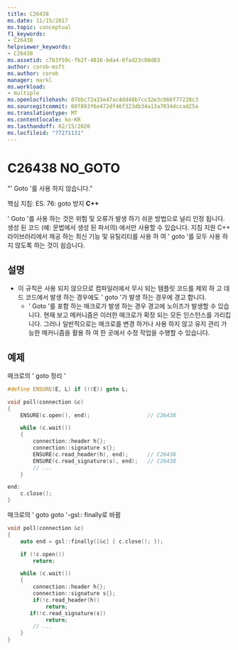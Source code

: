 ```yaml
---
title: C26438
ms.date: 11/15/2017
ms.topic: conceptual
f1_keywords:
- C26438
helpviewer_keywords:
- C26438
ms.assetid: c7b3f59c-fb2f-4816-bda4-0fad23c80d83
author: corob-msft
ms.author: corob
manager: markl
ms.workload:
- multiple
ms.openlocfilehash: 07bbc72a15e47ac4dd48b7cc32e3c866f77228c3
ms.sourcegitcommit: 68f893f6e472df46f323db34a13a7034dccad25a
ms.translationtype: MT
ms.contentlocale: ko-KR
ms.lasthandoff: 02/15/2020
ms.locfileid: "77271131"
---
```

# <a name="c26438-no_goto"></a>C26438 NO_GOTO

"' Goto '를 사용 하지 않습니다."

핵심 지침: ES. 76: goto 방지 **C++**

' Goto '를 사용 하는 것은 위험 및 오류가 발생 하기 쉬운 방법으로 널리 인정 됩니다. 생성 된 코드 (예: 문법에서 생성 된 파서의) 에서만 사용할 수 있습니다. 지침 지원 C++ 라이브러리에서 제공 하는 최신 기능 및 유틸리티를 사용 하 여 ' goto '를 모두 사용 하지 않도록 하는 것이 쉽습니다.

## <a name="remarks"></a>설명

- 이 규칙은 사용 되지 않으므로 컴파일러에서 무시 되는 템플릿 코드를 제외 하 고 데드 코드에서 발생 하는 경우에도 ' goto '가 발생 하는 경우에 경고 합니다.
  - ' Goto '를 포함 하는 매크로가 발생 하는 경우 경고에 노이즈가 발생할 수 있습니다. 현재 보고 메커니즘은 이러한 매크로가 확장 되는 모든 인스턴스를 가리킵니다. 그러나 일반적으로는 매크로를 변경 하거나 사용 하지 않고 유지 관리 가능한 메커니즘을 활용 하 여 한 곳에서 수정 작업을 수행할 수 있습니다.

## <a name="example"></a>예제

매크로의 ' goto 정리 '

```cpp
#define ENSURE(E, L) if (!(E)) goto L;

void poll(connection &c)
{
    ENSURE(c.open(), end);                  // C26438

    while (c.wait())
    {
        connection::header h{};
        connection::signature s{};
        ENSURE(c.read_header(h), end);      // C26438
        ENSURE(c.read_signature(s), end);   // C26438
        // ...
    }

end:
    c.close();
}
```

매크로의 ' goto goto '-gsl:: finally로 바뀜

```cpp
void poll(connection &c)
{
    auto end = gsl::finally([&c] { c.close(); });

    if (!c.open())
        return;

    while (c.wait())
    {
        connection::header h{};
        connection::signature s{};
        if(!c.read_header(h))
            return;
       if(!c.read_signature(s))
            return;
        // ...
    }
}
```
